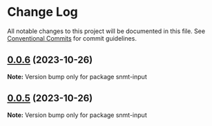 # Change Log

All notable changes to this project will be documented in this file.
See [Conventional Commits](https://conventionalcommits.org) for commit guidelines.

## [0.0.6](https://github.com/StasKonashuk/snmt-components/compare/v0.0.5...v0.0.6) (2023-10-26)

**Note:** Version bump only for package snmt-input





## [0.0.5](https://github.com/StasKonashuk/snmt-components/compare/v0.0.3...v0.0.5) (2023-10-26)

**Note:** Version bump only for package snmt-input
